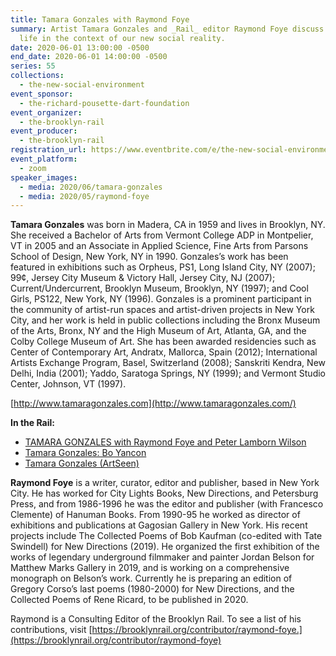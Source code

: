 ```yaml
---
title: Tamara Gonzales with Raymond Foye
summary: Artist Tamara Gonzales and _Rail_ editor Raymond Foye discuss creative
  life in the context of our new social reality.
date: 2020-06-01 13:00:00 -0500
end_date: 2020-06-01 14:00:00 -0500
series: 55
collections:
  - the-new-social-environment
event_sponsor:
  - the-richard-pousette-dart-foundation
event_organizer:
  - the-brooklyn-rail
event_producer:
  - the-brooklyn-rail
registration_url: https://www.eventbrite.com/e/the-new-social-environment-55-tamara-gonzales-tickets-107134837182
event_platform:
  - zoom
speaker_images:
  - media: 2020/06/tamara-gonzales
  - media: 2020/05/raymond-foye
---
```

**Tamara Gonzales** was born in Madera, CA in 1959 and lives in Brooklyn, NY. She received a Bachelor of Arts from Vermont College ADP in Montpelier, VT in 2005 and an Associate in Applied Science, Fine Arts from Parsons School of Design, New York, NY in 1990. Gonzales’s work has been featured in exhibitions such as Orpheus, PS1, Long Island City, NY (2007); 99¢, Jersey City Museum & Victory Hall, Jersey City, NJ (2007); Current/Undercurrent, Brooklyn Museum, Brooklyn, NY (1997); and Cool Girls, PS122, New York, NY (1996). Gonzales is a prominent participant in the community of artist-run spaces and artist-driven projects in New York City, and her work is held in public collections including the Bronx Museum of the Arts, Bronx, NY and the High Museum of Art, Atlanta, GA, and the Colby College Museum of Art. She has been awarded residencies such as Center of Contemporary Art, Andratx, Mallorca, Spain (2012); International Artists Exchange Program, Basel, Switzerland (2008); Sanskriti Kendra, New Delhi, India (2001); Yaddo, Saratoga Springs, NY (1999); and Vermont Studio Center, Johnson, VT (1997).

[http://www.tamaragonzales.com](http://www.tamaragonzales.com/)

**In the Rail:**

* [TAMARA GONZALES with Raymond Foye and Peter Lamborn Wilson](https://brooklynrail.org/2017/03/art/Tamara-Gonzales-with-Raymond-Foye-and-Peter-Lamborn-Wilson)
* [Tamara Gonzales: Bo Yancon](https://brooklynrail.org/2019/07/artseen/Tamara-Gonzales-Bo-Yancon)
* [Tamara Gonzales (ArtSeen)](https://brooklynrail.org/2005/02/artseen/tamara-gonzales)

**Raymond Foye** is a writer, curator, editor and publisher, based in New York City. He has worked for City Lights Books, New Directions, and Petersburg Press, and from 1986-1996 he was the editor and publisher (with Francesco Clemente) of Hanuman Books. From 1990-95 he worked as director of exhibitions and publications at Gagosian Gallery in New York. His recent projects include The Collected Poems of Bob Kaufman (co-edited with Tate Swindell) for New Directions (2019). He organized the first exhibition of the works of legendary underground filmmaker and painter Jordan Belson for Matthew Marks Gallery in 2019, and is working on a comprehensive monograph on Belson’s work. Currently he is preparing an edition of Gregory Corso’s last poems (1980-2000) for New Directions, and the Collected Poems of Rene Ricard, to be published in 2020.

Raymond is a Consulting Editor of the Brooklyn Rail. To see a list of his contributions, visit [https://brooklynrail.org/contributor/raymond-foye.](https://brooklynrail.org/contributor/raymond-foye)